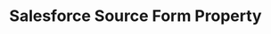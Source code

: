 ---
content-type: "api-form"
form-type: "source"
key: "source-form-properties-salesforce-object"

title: "Salesforce Source Form Property"
description: "{{ api.form-properties.source-forms.salesforce.description }}"

object-attributes:
  - name: "api_type"
    type: "string"
    description: "The Salesforce API Stitch should use to extract data. Possible values are `REST` or `BULK`. [Read about the pros and cons of each API here]({{ site.baseurl }}/integrations/saas/salesforce#bulk-vs-rest-api)."

  - name: "is_sandbox"
    type: "string"
    description: "If `true`, the Salesforce account being connected is a sandbox."

  - name: "frequency_in_minutes"
    type: "string"
    description: |
      {{ connect.common.attributes.frequency | replace: "[INTEGRATION]",form-property.title }}

  - name: "quota_percent_per_run"
    type: "string"
    description: "The maximum percentage of Salesforce API quota allowed per replication job."

  - name: "quota_percent_total"
    type: "string"
    description: "The maximum percentage of Salesforce API quota allowed per day."

  - name: "select_fields_by_default"
    type: "string"
    description: "If `true`, Stitch will automatically set new fields added in Salesforce to replicate."

  - name: "start_date"
    type: "string"
    description: "{{ connect.common.attributes.start-date }}"

examples:
  - code: |
      {  
       "type":"platform.salesforce",
       "properties":{
          "api_type":"BULK",
          "is_sandbox":"false",
          "frequency_in_minutes":"1440",
          "quota_percent_per_run":"25",
          "quota_percent_total":"80",
          "select_fields_by_default":"true",
          "start_date":"2018-01-10T00:00:00Z"
        }
      }
---